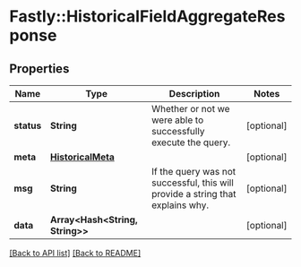 # Fastly::HistoricalFieldAggregateResponse

## Properties

| Name | Type | Description | Notes |
| ---- | ---- | ----------- | ----- |
| **status** | **String** | Whether or not we were able to successfully execute the query. | [optional] |
| **meta** | [**HistoricalMeta**](HistoricalMeta.md) |  | [optional] |
| **msg** | **String** | If the query was not successful, this will provide a string that explains why. | [optional] |
| **data** | **Array&lt;Hash&lt;String, String&gt;&gt;** |  | [optional] |

[[Back to API list]](../../README.md#endpoints) [[Back to README]](../../README.md)

